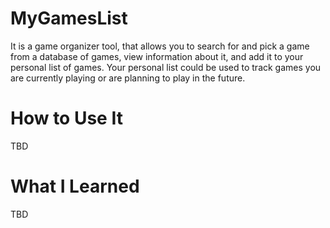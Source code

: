 # MyGamesList

It is a game organizer tool, that allows you to search for and pick a game from a database of games, view information about it, and add it to your personal list of games. Your personal list could be used to track games you are currently playing or are planning to play in the future.

# How to Use It

TBD

# What I Learned

TBD
